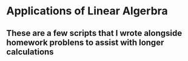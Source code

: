# Applications of Linear Algerbra
## These are a few scripts that I wrote alongside homework problens to assist with longer calculations
